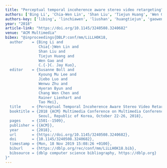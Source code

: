 ```yaml
---
title: "Perceptual temporal incoherence aware stereo video retargeting"
authors: ['Bing Li', 'Chia-Wen Lin', 'Shan Liu', 'Tiejun Huang', 'Wen Gao 0001', 'C.-C. Jay Kuo']
authors-key: ['libing', 'linchiawen', 'liushan', 'huangtiejun', 'gaowen', 'jayc.c.']
year: "2018"
article-link: "https://doi.org/10.1145/3240508.3240682"
venue: "ACM Multimedia"
bibex: "@inproceedings{DBLP:conf/mm/LiLLH0K18,
  author    = {Bing Li and
               Chia{-}Wen Lin and
               Shan Liu and
               Tiejun Huang and
               Wen Gao and
               C.{-}C. Jay Kuo},
  editor    = {Susanne Boll and
               Kyoung Mu Lee and
               Jiebo Luo and
               Wenwu Zhu and
               Hyeran Byun and
               Chang Wen Chen and
               Rainer Lienhart and
               Tao Mei},
  title     = {Perceptual Temporal Incoherence Aware Stereo Video Retargeting},
  booktitle = {2018 {ACM} Multimedia Conference on Multimedia Conference, {MM} 2018,
               Seoul, Republic of Korea, October 22-26, 2018},
  pages     = {1501--1509},
  publisher = {{ACM}},
  year      = {2018},
  url       = {https://doi.org/10.1145/3240508.3240682},
  doi       = {10.1145/3240508.3240682},
  timestamp = {Mon, 18 Nov 2019 15:08:26 +0100},
  biburl    = {https://dblp.org/rec/conf/mm/LiLLH0K18.bib},
  bibsource = {dblp computer science bibliography, https://dblp.org}
}"
---
```

